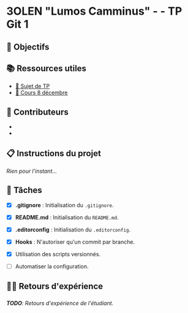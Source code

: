 
# 3OLEN "Lumos Camminus" - <floluca> - TP Git 1



## 🎯 Objectifs


## 📚️ Ressources utiles

- [🔗 Sujet de TP](https://3olen.github.io/cours-initiaux/git/tp/1)
- [🔗 Cours 8 décembre](https://3olen.github.io/git/8-decembre)


## 👥 Contributeurs


- [<Neema Florian>](<https://github.com/floneema69>)
- [<Presle Luca>](<https://github.com/Redens284>)

## 📋️ Instructions du projet

*Rien pour l'instant...*


## 📝 Tâches

- [x] **.gitignore** : Initialisation du `.gitignore`.
- [x] **README.md** : Initialisation du `README.md`.
- [X] **.editorconfig** : Initialisation du `.editorconfig`.
- [X] **Hooks** : N'autoriser qu'un commit par branche.
- [x] Utilisation des scripts versionnés.
- [ ] Automatiser la configuration.


## 🐕‍🦺 Retours d'expérience

### <Luca>

*__TODO__: Retours d'expérience de l'étudiant.*

